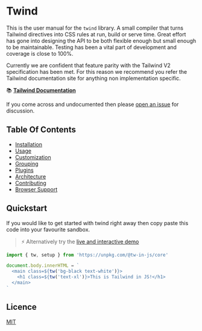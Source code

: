 # Twind

This is the user manual for the `twind` library. A small compiler that turns Tailwind directives into CSS rules at run, build or serve time. Great effort has gone into designing the API to be both flexible enough but small enough to be maintainable. Testing has been a vital part of development and coverage is close to 100%.

Currently we are confident that feature parity with the Tailwind V2 specification has been met. For this reason we recommend you refer the Tailwind documentation site for anything non implementation specific.

📚 **[Tailwind Documentation](https://tailwindcss.com)**

If you come across and undocumented then please [open an issue](https://github.com/tw-in-js/core/issues) for discussion.

## Table Of Contents

- [Installation](./installation.md)
- [Usage](./usage.md)
- [Customization](./customization.md)
- [Grouping](./grouping.md)
- [Plugins](./plugins)
- [Architecture](./architectiure)
- [Contributing](./contributing)
- [Browser Support](./browser-support.md)

## Quickstart

If you would like to get started with twind right away then copy paste this code into your favourite sandbox.

> ⚡️ Alternatively try the [live and interactive demo](https://esm.codes/)

```js
import { tw, setup } from 'https://unpkg.com/@tw-in-js/core'

document.body.innerHTML = `
  <main class=${tw('bg-black text-white')}>
    <h1 class=${tw('text-xl')}>This is Tailwind in JS!</h1>
  </main>
`
```

## Licence

[MIT](https://github.com/tw-in-js/core/blob/main/LICENSE)
